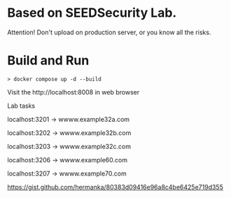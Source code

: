 # Based on SEEDSecurity Lab.
Attention! Don't upload on production server, or you know all the risks.

# Build and Run

```
> docker compose up -d --build
```

Visit the http://localhost:8008 in web browser


Lab tasks

localhost:3201 -> wwww.example32a.com

localhost:3202 -> wwww.example32b.com

localhost:3203 -> wwww.example32c.com

localhost:3206 -> wwww.example60.com

localhost:3207 -> wwww.example70.com


https://gist.github.com/hermanka/80383d09416e96a8c4be6425e719d355